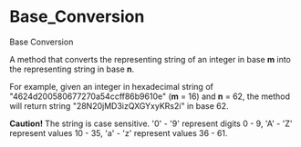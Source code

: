 # Base_Conversion
Base Conversion

A method that converts the representing string of an integer in base **m** into the representing string in base **n**.

For example, given an integer in hexadecimal string of "4624d200580677270a54ccff86b9610e" (**m** = 16) and **n** = 62, the method will return string "28N20jMD3izQXGYxyKRs2i" in base 62.

**Caution!** 
The string is case sensitive. '0' - '9' represent digits 0 - 9, 'A' - 'Z' represent values 10 - 35, 'a' - 'z' represent values 36 - 61.


